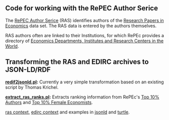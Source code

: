 Code for working with the RePEC Author Serice
---------------------------------------------

The [RePEC Author Serice](https://authors.repec.org/) (RAS) identifies authors
of the [Research Papers in Economics](http://repec.org/) data set. The RAS data
is entered by the authors themselves.

RAS authors often are linked to their Institutions, for which RePEc provides a
directory of [Economics Departments, Institutes and Research Centers in the
World](https://edirc.repec.org/).

## Transforming the RAS and EDIRC archives to JSON-LD/RDF

**[redif2jsonld.pl](bin/redif2jsonld.pl):** Currently a very simple
transformation based on an existing script by Thomas Krichel. 

**[extract_ras_ranks.pl](bin/extract_ras_ranks.pl):** Extracts ranking
information from RePEc's [Top 10%
Authors](https://ideas.repec.org/top/top.person.all.html) and [Top 10% Female
Economists](https://ideas.repec.org/top/top.women.html).


[ras context](etc/ras_context.jsonld), [edirc
context](etc/edirc_context.jsonld) and examples in
[jsonld](var/ras/example1/rdf/example1.jsonld) and
[turtle](var/ras/example1/rdf/example1.ttl).

